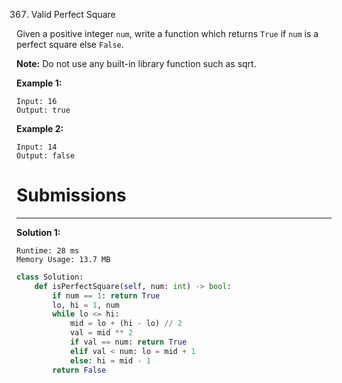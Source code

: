 367. Valid Perfect Square

Given a positive integer `num`, write a function which returns `True` if `num` is a perfect square else `False`.

**Note:** Do not use any built-in library function such as sqrt.

**Example 1:**
```
Input: 16
Output: true
```

**Example 2:**
```
Input: 14
Output: false
```

# Submissions
---
**Solution 1:**
```
Runtime: 28 ms
Memory Usage: 13.7 MB
```
```python
class Solution:
    def isPerfectSquare(self, num: int) -> bool:
        if num == 1: return True
        lo, hi = 1, num
        while lo <= hi:
            mid = lo + (hi - lo) // 2
            val = mid ** 2
            if val == num: return True
            elif val < num: lo = mid + 1
            else: hi = mid - 1
        return False
```